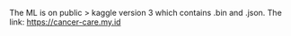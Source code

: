 The ML is on public > kaggle version 3 which contains .bin and .json.
The link: https://cancer-care.my.id
